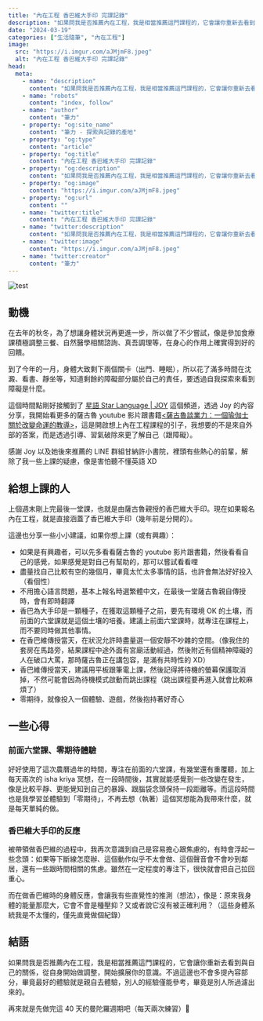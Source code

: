 ```yaml
---
title: "內在工程 香巴維大手印 完課記錄"
description: "如果問我是否推薦內在工程，我是相當推薦這門課程的，它會讓你重新去看到與自己的關係，從自身開始做調整，開始擴展你的意識。"
date: "2024-03-19"
categories: ["生活隨筆", "內在工程"]
image:
  src: "https://i.imgur.com/aJMjmF8.jpeg"
  alt: "內在工程 香巴維大手印 完課記錄"
head:
  meta:
    - name: "description"
      content: "如果問我是否推薦內在工程，我是相當推薦這門課程的，它會讓你重新去看到與自己的關係，從自身開始做調整，開始擴展你的意識。"
    - name: "robots"
      content: "index, follow"
    - name: "author"
      content: "筆力"
    - property: "og:site_name"
      content: "筆力 - 探索與記錄的產地"
    - property: "og:type"
      content: "article"
    - property: "og:title"
      content: "內在工程 香巴維大手印 完課記錄"
    - property: "og:description"
      content: "如果問我是否推薦內在工程，我是相當推薦這門課程的，它會讓你重新去看到與自己的關係，從自身開始做調整，開始擴展你的意識。"
    - property: "og:image"
      content: "https://i.imgur.com/aJMjmF8.jpeg"
    - property: "og:url"
      content: ""
    - name: "twitter:title"
      content: "內在工程 香巴維大手印 完課記錄"
    - name: "twitter:description"
      content: "如果問我是否推薦內在工程，我是相當推薦這門課程的，它會讓你重新去看到與自己的關係，從自身開始做調整，開始擴展你的意識。"
    - name: "twitter:image"
      content: "https://i.imgur.com/aJMjmF8.jpeg"
    - name: "twitter:creator"
      content: "筆力"
---
```


![test](/images/avatar-q.jpg)

## 動機

<!-- <iframe width="560" height="315" src="https://www.youtube.com/embed/sxXaepPZloI?si=_7DbFz4FOE-5w_AL" title="YouTube video player" frameborder="0" allow="accelerometer; autoplay; clipboard-write; encrypted-media; gyroscope; picture-in-picture; web-share" referrerpolicy="strict-origin-when-cross-origin" allowfullscreen></iframe> -->

在去年的秋冬，為了想讓身體狀況再更進一步，所以做了不少嘗試，像是參加食療課積極調整三餐、自然醫學相關諮詢、真吾調理等，在身心的作用上確實得到好的回饋。

<!-- > 我是誰？ -->

到了今年的一月，身體大致剩下兩個關卡（出門、睡眠），所以花了滿多時間在沈澱、看書、靜坐等，知道剩餘的障礙部分屬於自己的責任，要透過自我探索來看到障礙是什麼。

這個時間點剛好接觸到了 [星語 Star Language | JOY](https://www.youtube.com/@yuh5162) 這個頻道，透過 Joy 的內容分享，我開始看更多的薩古魯 youtube 影片跟書籍[<薩古魯談業力：一個瑜伽士關於改變命運的教導>](https://www.books.com.tw/products/0010931224?sloc=main)，這是開啟想上內在工程課程的引子，我想要的不是來自外部的答案，而是透過引導、習氣破除來更了解自己（跟障礙）。

感謝 Joy 以及她後來推薦的 LINE 群組甘納許小書院，裡頭有些熱心的前輩，解除了我一些上課的疑慮，像是害怕聽不懂英語 XD

## 給想上課的人

上個週末剛上完最後一堂課，也就是由薩古魯親授的香巴維大手印。現在如果報名內在工程，就是直接涵蓋了香巴維大手印（幾年前是分開的）。

這邊也分享一些小小建議，如果你想上課（或有興趣）：

- 如果是有興趣者，可以先多看看薩古魯的 youtube 影片跟書籍，然後看看自己的感覺，如果感覺是對自己有幫助的，那可以嘗試看看哩
- 盡量找自己比較有空的幾個月，畢竟太忙太多事情的話，也許會無法好好投入（看個性）
- 不用擔心語言問題，基本上報名時選繁體中文，在最後一堂薩古魯親自傳授時，會有即時翻譯
- 香巴為大手印是一顆種子，在獲取這顆種子之前，要先有環境 OK 的土壤，而前面的六堂課就是這個土壤的培養。建議上前面六堂課時，就專注在課程上，而不要同時做其他事情。
- 在香巴維傳授當天，在狀況允許時盡量選一個安靜不吵雜的空間。（像我住的套房在馬路旁，結果課程中途外面有宮廟活動經過，然後附近有個精神障礙的人在破口大罵，那時薩古魯正在講包容，是滿有共時性的 XD）
- 香巴維傳授當天，建議用平板跟筆電上課，然後記得將待機的螢幕保護取消掉，不然可能會因為待機模式啟動而跳出課程（跳出課程要再進入就會比較麻煩了）
- 零期待，就像投入一個體驗、遊戲，然後抱持著好奇心

## 一些心得

### 前面六堂課、零期待體驗

好好使用了這次農曆過年的時間，專注在前面的六堂課，有幾堂還有重覆聽，加上每天兩次的 isha kriya 冥想，在一段時間後，其實就能感覺到一些改變在發生，像是比較平靜、更能覺知到自己的暴躁、跟腦袋念頭保持一段距離等。而這段時間也是我學習並體驗到「零期待」，不再去想（執著）這個冥想能為我帶來什麼，就是每天單純的做。

### 香巴維大手印的反應

被帶領做香巴維的過程中，我再次意識到自己是容易擔心跟焦慮的，有時會浮起一些念頭：如果等下斷線怎麼辦、這個動作似乎不太會做、這個聲音會不會吵到鄰居，還有一些跟時間相關的焦慮。雖然在一定程度的專注下，很快就會把自己拉回重心。

而在做香巴維時的身體反應，會讓我有些直覺性的推測（想法），像是：原來我身體的能量那麼大，它會不會是種壓抑？又或者說它沒有被正確利用？（這些身體系統我是不太懂的，僅先直覺做個紀錄）

## 結語

如果問我是否推薦內在工程，我是相當推薦這門課程的，它會讓你重新去看到與自己的關係，從自身開始做調整，開始擴展你的意識。不過這邊也不會多提內容部分，畢竟最好的體驗就是親自去體驗，別人的經驗僅能參考，畢竟是別人所過濾出來的。

再來就是先做完這 40 天的曼陀羅週期吧（每天兩次練習）🙏
